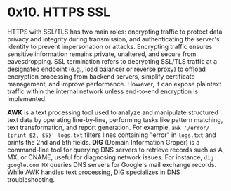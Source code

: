 # 0x10. HTTPS SSL

HTTPS with SSL/TLS has two main roles: encrypting traffic to protect data 
privacy and integrity during transmission, and authenticating the server's
identity to prevent impersonation or attacks. Encrypting traffic ensures
sensitive information remains private, unaltered, and secure from eavesdropping.
SSL termination refers to decrypting SSL/TLS traffic at a designated endpoint
(e.g., load balancer or reverse proxy) to offload encryption processing from
backend servers, simplify certificate management, and improve performance.
However, it can expose plaintext traffic within the internal network unless
end-to-end encryption is implemented.

**AWK** is a text processing tool used to analyze and manipulate structured
text data by operating line-by-line, performing tasks like pattern matching,
text transformation, and report generation. For example, `awk '/error/ {print $2, $5}'
logs.txt` filters lines containing "error" in `logs.txt` and prints the 2nd and 
5th fields. **DIG** (Domain Information Groper) is a command-line tool for querying 
DNS servers to retrieve records such as A, MX, or CNAME, useful for diagnosing 
network issues. For instance, `dig google.com MX` queries DNS servers for Google's
mail exchange records. While AWK handles text processing, DIG specializes in DNS 
troubleshooting.
